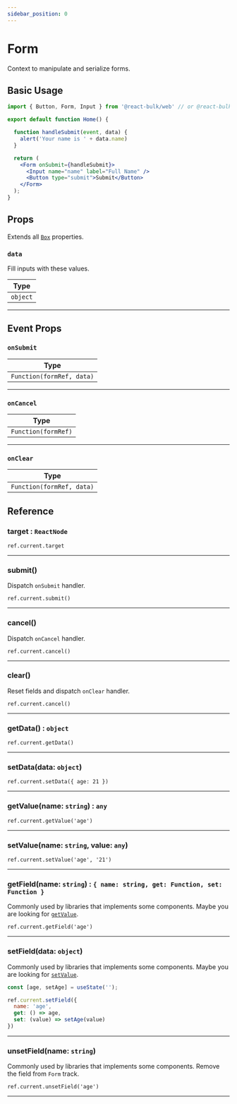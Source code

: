 ```yaml
---
sidebar_position: 0
---
```


# Form

Context to manipulate and serialize forms.

## Basic Usage

```jsx
import { Button, Form, Input } from '@react-bulk/web' // or @react-bulk/native;

export default function Home() {

  function handleSubmit(event, data) {
    alert('Your name is ' + data.name)
  }

  return (
    <Form onSubmit={handleSubmit}>
      <Input name="name" label="Full Name" />
      <Button type="submit">Submit</Button>
    </Form>
  );
}
```

## Props

Extends all [`Box`](../core/box) properties.

### `data`

Fill inputs with these values.

| Type     |
|----------|
| `object` |

---

## Event Props

### `onSubmit`

| Type                      |
|---------------------------|
| `Function(formRef, data)` |

---

### `onCancel`

| Type                |
|---------------------|
| `Function(formRef)` |

---

### `onClear`

| Type                      |
|---------------------------|
| `Function(formRef, data)` |

## Reference

### target : `ReactNode`

`ref.current.target`

---

### submit()

Dispatch `onSubmit` handler.

`ref.current.submit()`

---

### cancel()

Dispatch `onCancel` handler.

`ref.current.cancel()`

---

### clear()

Reset fields and dispatch `onClear` handler.

`ref.current.cancel()`

---

### getData() : `object`

`ref.current.getData()`

---

### setData(data: `object`)

`ref.current.setData({ age: 21 })`

---

### getValue(name: `string`) : `any`

`ref.current.getValue('age')`

---

### setValue(name: `string`, value: `any`)

`ref.current.setValue('age', '21')`

---

### getField(name: `string`) : `{ name: string, get: Function, set: Function }`

Commonly used by libraries that implements some components. Maybe you are looking for [`getValue`](#getValue).

`ref.current.getField('age')`

---

### setField(data: `object`)

Commonly used by libraries that implements some components. Maybe you are looking for [`setValue`](#setValue).

```jsx
const [age, setAge] = useState('');

ref.current.setField({
  name: 'age',
  get: () => age,
  set: (value) => setAge(value)
})
```

---

### unsetField(name: `string`)

Commonly used by libraries that implements some components. Remove the field from `Form` track.

`ref.current.unsetField('age')`

---
